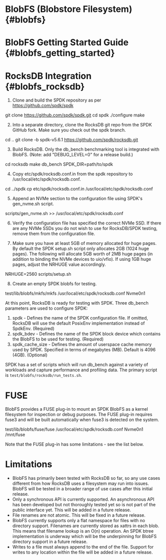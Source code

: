 # BlobFS (Blobstore Filesystem) {#blobfs}

# BlobFS Getting Started Guide {#blobfs_getting_started}

# RocksDB Integration {#blobfs_rocksdb}

1. Clone and build the SPDK repository as per https://github.com/spdk/spdk

  git clone https://github.com/spdk/spdk.git
  cd spdk
  ./configure
  make

2. Into a separate directory, clone the RocksDB git repo from the SPDK GitHub fork.  Make sure you check out the spdk branch.

  cd ..
  git clone -b spdk-v5.6.1 https://github.com/spdk/rocksdb.git

3. Build RocksDB.  Only the db_bench benchmarking tool is integrated with BlobFS.
   (Note: add "DEBUG_LEVEL=0" for a release build.)

  cd rocksdb
  make db_bench SPDK_DIR=path/to/spdk

4. Copy etc/spdk/rocksdb.conf.in from the spdk repository to /usr/local/etc/spdk/rocksdb.conf.

  cd ../spdk
  cp etc/spdk/rocksdb.conf.in /usr/local/etc/spdk/rocksdb.conf

5. Append an NVMe section to the configuration file using SPDK's gen_nvme.sh script.

  scripts/gen_nvme.sh >> /usr/local/etc/spdk/rocksdb.conf

6. Verify the configuration file has specified the correct NVMe SSD.  If there are any NVMe SSDs you do not wish to use for RocksDB/SPDK testing, remove them from the configuration file.

7. Make sure you have at least 5GB of memory allocated for huge pages.  By default the SPDK setup.sh script only allocates 2GB (1024 huge pages).  The following will allocate 5GB worth of 2MB huge pages (in addition to binding the NVMe devices to uio/vfio).  If using 1GB huge pages, adjust the NRHUGE value accordingly.

  NRHUGE=2560 scripts/setup.sh

8. Create an empty SPDK blobfs for testing.

  test/lib/blobfs/mkfs/mkfs /usr/local/etc/spdk/rocksdb.conf Nvme0n1

At this point, RocksDB is ready for testing with SPDK.  Three db_bench parameters are used to configure SPDK:

1. spdk - Defines the name of the SPDK configuration file.  If omitted, RocksDB will use the default PosixEnv implementation
   instead of SpdkEnv. (Required)
2. spdk_bdev - Defines the name of the SPDK block device which contains the BlobFS to be used for testing. (Required)
3. spdk_cache_size - Defines the amount of userspace cache memory used by SPDK.  Specified in terms of megabytes (MB).
   Default is 4096 (4GB).  (Optional)

SPDK has a set of scripts which will run db_bench against a variety of workloads and capture performance and profiling
data.  The primary script is `test/blobfs/rocksdb/run_tests.sh`.

# FUSE

BlobFS provides a FUSE plug-in to mount an SPDK BlobFS as a kernel filesystem for inspection or debug purposes.
The FUSE plug-in requires fuse3 and will be built automatically when fuse3 is detected on the system.

  test/lib/blobfs/fuse/fuse /usr/local/etc/spdk/rocksdb.conf Nvme0n1 /mnt/fuse

Note that the FUSE plug-in has some limitations - see the list below.

# Limitations

* BlobFS has primarily been tested with RocksDB so far, so any use cases different from how RocksDB uses a filesystem
  may run into issues.  BlobFS will be tested in a broader range of use cases after this initial release.
* Only a synchronous API is currently supported.  An asynchronous API has been developed but not thoroughly tested
  yet so is not part of the public interface yet.  This will be added in a future release.
* File renames are not atomic.  This will be fixed in a future release.
* BlobFS currently supports only a flat namespace for files with no directory support.  Filenames are currently stored
  as xattrs in each blob.  This means that filename lookup is an O(n) operation.  An SPDK btree implementation is
  underway which will be the underpinning for BlobFS directory support in a future release.
* Writes to a file must always append to the end of the file.  Support for writes to any location within the file
  will be added in a future release.
